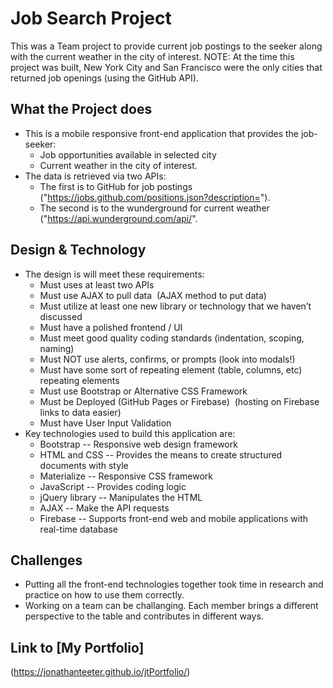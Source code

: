 # Job Search Project
This was a Team project to provide current job postings to the seeker along with the current weather in the city of interest.  NOTE:  At the time this project was built, New York City and San Francisco were the only cities that returned job openings (using the GitHub API).  

## What the Project does
* This is a mobile responsive front-end application that provides the job-seeker:
    * Job opportunities available in selected city
    * Current weather in the city of interest.
* The data is retrieved via two APIs:
    * The first is to GitHub for job postings ("https://jobs.github.com/positions.json?description=").
    * The second is to the wunderground for current weather ("https://api.wunderground.com/api/".

## Design & Technology
* The design is will meet these requirements:
    * Must uses at least two APIs
    * Must use AJAX to pull data  (AJAX method to put data)
    * Must utilize at least one new library or technology that we haven’t discussed
    * Must have a polished frontend / UI
    * Must meet good quality coding standards (indentation, scoping, naming)
    * Must NOT use alerts, confirms, or prompts (look into modals!)
    * Must have some sort of repeating element (table, columns, etc) <tbody> repeating elements
    * Must use Bootstrap or Alternative CSS Framework
    * Must be Deployed (GitHub Pages or Firebase)  (hosting on Firebase links to data easier)
    * Must have User Input Validation
* Key technologies used to build this application are:
    * Bootstrap -- Responsive web design framework
    * HTML and CSS -- Provides the means to create structured documents with style
    * Materialize -- Responsive CSS framework
    * JavaScript -- Provides coding logic
    * jQuery library -- Manipulates the HTML
    * AJAX -- Make the API requests
    * Firebase -- Supports front-end web and mobile applications with real-time database 

## Challenges
* Putting all the front-end technologies together took time in research and practice on how to use them correctly.
* Working on a team can be challanging.  Each member brings a different perspective to the table and contributes in different ways.

## Link to [My Portfolio] 
(https://jonathanteeter.github.io/jtPortfolio/)
